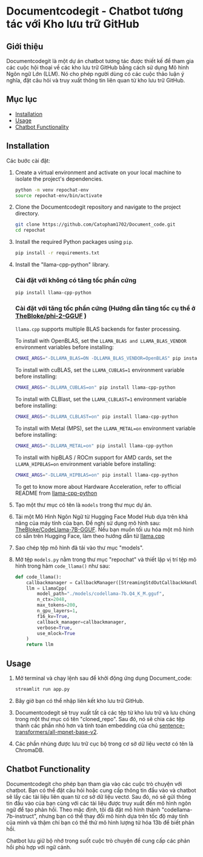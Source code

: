 # Documentcodegit - Chatbot tương tác với Kho lưu trữ GitHub

## Giới thiệu

Documentcodegit là một dự án chatbot tương tác được thiết kế để tham gia các cuộc hội thoại về các kho lưu trữ GitHub bằng cách sử dụng Mô hình Ngôn ngữ Lớn (LLM). Nó cho phép người dùng có các cuộc thảo luận ý nghĩa, đặt câu hỏi và truy xuất thông tin liên quan từ kho lưu trữ GitHub.

 
## Mục lục  

- [Installation](#installation)
- [Usage](#usage)
- [Chatbot Functionality](#chatbot-functionality)



## Installation

Các bước cài đặt:

1. Create a virtual environment and activate on your local machine to isolate the project's dependencies.
   ```bash
   python -m venv repochat-env
   source repochat-env/bin/activate
   ```

2. Clone the Documentcodegit repository and navigate to the project directory.
   ```bash
   git clone https://github.com/Catopham1702/Document_code.git
   cd repochat
   ```

3. Install the required Python packages using `pip`.
   ```bash
   pip install -r requirements.txt
   ```

4. Install the "llama-cpp-python" library.
    ### Cài đặt với không có tăng tốc phần cứng
   ```bash
   pip install llama-cpp-python
   ```

   ### Cài đặt với tăng tốc phần cứng (Hướng dẫn tăng tốc cụ thể ở [TheBloke/phi-2-GGUF](https://huggingface.co/TheBloke/phi-2-GGUF) )

    `llama.cpp` supports multiple BLAS backends for faster processing.

    To install with OpenBLAS, set the `LLAMA_BLAS and LLAMA_BLAS_VENDOR` environment variables before installing:

    ```bash
    CMAKE_ARGS="-DLLAMA_BLAS=ON -DLLAMA_BLAS_VENDOR=OpenBLAS" pip install llama-cpp-python
    ```

    To install with cuBLAS, set the `LLAMA_CUBLAS=1` environment variable before installing:

    ```bash
    CMAKE_ARGS="-DLLAMA_CUBLAS=on" pip install llama-cpp-python
    ```

    To install with CLBlast, set the `LLAMA_CLBLAST=1` environment variable before installing:

    ```bash
    CMAKE_ARGS="-DLLAMA_CLBLAST=on" pip install llama-cpp-python
    ```

    To install with Metal (MPS), set the `LLAMA_METAL=on` environment variable before installing:

    ```bash
    CMAKE_ARGS="-DLLAMA_METAL=on" pip install llama-cpp-python
    ```

    To install with hipBLAS / ROCm support for AMD cards, set the `LLAMA_HIPBLAS=on` environment variable before installing:

    ```bash
    CMAKE_ARGS="-DLLAMA_HIPBLAS=on" pip install llama-cpp-python
    ```

    To get to know more about Hardware Acceleration, refer to official README from [llama-cpp-python](https://github.com/abetlen/llama-cpp-python)

5. Tạo một thư mục có tên là `models` trong thư mục dự án.

6. Tải một Mô Hình Ngôn Ngữ từ Hugging Face Model Hub dựa trên khả năng của máy tính của bạn. Đề nghị sử dụng mô hình sau: [TheBloke/CodeLlama-7B-GGUF](https://huggingface.co/TheBloke/CodeLlama-7B-GGUF/blob/main/codellama-7b.Q4_K_M.gguf). Nếu bạn muốn tối ưu hóa một mô hình có sẵn trên Hugging Face, làm theo hướng dẫn từ [llama.cpp](https://github.com/ggerganov/llama.cpp)

7. Sao chép tệp mô hình đã tải vào thư mục "models".

8. Mở tệp `models.py` nằm trong thư mục "repochat" và thiết lập vị trí tệp mô hình trong hàm `code_llama()` như sau:
   ```python
   def code_llama():
       callbackmanager = CallbackManager([StreamingStdOutCallbackHandler()])
       llm = LlamaCpp(
           model_path="./models/codellama-7b.Q4_K_M.gguf",
           n_ctx=2048,
           max_tokens=200,
           n_gpu_layers=1,
           f16_kv=True,
           callback_manager=callbackmanager,
           verbose=True,
           use_mlock=True
       )
       return llm
   ```

## Usage

1. Mở terminal và chạy lệnh sau để khởi động ứng dụng Document_code:
   ```bash
   streamlit run app.py
   ```

2. Bây giờ bạn có thể nhập liên kết kho lưu trữ GitHub.

3. Documentcodegit sẽ truy xuất tất cả các tệp từ kho lưu trữ và lưu chúng trong một thư mục có tên "cloned_repo". Sau đó, nó sẽ chia các tệp thành các phần nhỏ hơn và tính toán embedding của chú [sentence-transformers/all-mpnet-base-v2](https://huggingface.co/sentence-transformers/all-mpnet-base-v2).

4. Các phần nhúng được lưu trữ cục bộ trong cơ sở dữ liệu vectơ có tên là ChromaDB.

## Chatbot Functionality

Documentcodegit cho phép bạn tham gia vào các cuộc trò chuyện với chatbot. Bạn có thể đặt câu hỏi hoặc cung cấp thông tin đầu vào và chatbot sẽ lấy các tài liệu liên quan từ cơ sở dữ liệu vectơ. Sau đó, nó sẽ gửi thông tin đầu vào của bạn cùng với các tài liệu được truy xuất đến mô hình ngôn ngữ để tạo phản hồi. Theo mặc định, tôi đã đặt mô hình thành "codellama-7b-instruct", nhưng bạn có thể thay đổi mô hình dựa trên tốc độ máy tính của mình và thậm chí bạn có thể thử mô hình lượng tử hóa 13b để biết phản hồi.

Chatbot lưu giữ bộ nhớ trong suốt cuộc trò chuyện để cung cấp các phản hồi phù hợp với ngữ cảnh.


